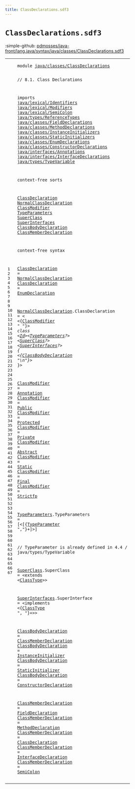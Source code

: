 ```yaml
---
title: ClassDeclarations.sdf3
---
```


# `ClassDeclarations.sdf3`

:simple-github: [pdmosses/java-front/lang.java/syntax/java/classes/ClassDeclarations.sdf3]

[pdmosses/java-front/lang.java/syntax/java/classes/ClassDeclarations.sdf3]: https://github.com/pdmosses/java-front/blob/master/lang.java/syntax/java/classes/ClassDeclarations.sdf3 "The source file on GitHub"

<div class="sdf3"><table class="highlighttable"><tbody><tr><td class="linenos"><div class="linenodiv"><pre><span></span>1
2
3
4
5
6
7
8
9
10
11
12
13
14
15
16
17
18
19
20
21
22
23
24
25
26
27
28
29
30
31
32
33
34
35
36
37
38
39
40
41
42
43
44
45
46
47
48
49
50
51
52
53
54
55
56
57
58
59
60
61
62
63
64
65
66
67
</pre></div></td>
<td class="code"><pre><code><span class="keyword">module</span> <a href="../../statements/Blocks.sdf3#java/classes/ClassDeclarations_58_88" id="java/classes/ClassDeclarations_7_37" title="Referenced at ../../statements/Blocks.sdf3 line 6">java/classes/ClassDeclarations</a>

<span class="layout">// 8.1. Class Declarations</span>

<span class="keyword">imports</span>
  <a href="../../lexical/Identifiers.sdf3#java/lexical/Identifiers_7_31" id="java/lexical/Identifiers_77_101" title="Defined at ../../lexical/Identifiers.sdf3 line 1">java/lexical/Identifiers</a>
  <a href="../../lexical/Modifiers.sdf3#java/lexical/Modifiers_7_29" id="java/lexical/Modifiers_104_126" title="Defined at ../../lexical/Modifiers.sdf3 line 1">java/lexical/Modifiers</a>
  <a href="../../lexical/SemiColon.sdf3#java/lexical/SemiColon_7_29" id="java/lexical/SemiColon_129_151" title="Defined at ../../lexical/SemiColon.sdf3 line 1">java/lexical/SemiColon</a>
  <a href="../../types/ReferenceTypes.sdf3#java/types/ReferenceTypes_7_32" id="java/types/ReferenceTypes_154_179" title="Defined at ../../types/ReferenceTypes.sdf3 line 1">java/types/ReferenceTypes</a>
  <a href="../FieldDeclarations.sdf3#java/classes/FieldDeclarations_7_37" id="java/classes/FieldDeclarations_182_212" title="Defined at ../FieldDeclarations.sdf3 line 1">java/classes/FieldDeclarations</a>
  <a href="../MethodDeclarations.sdf3#java/classes/MethodDeclarations_7_38" id="java/classes/MethodDeclarations_215_246" title="Defined at ../MethodDeclarations.sdf3 line 1">java/classes/MethodDeclarations</a>
  <a href="../InstanceInitializers.sdf3#java/classes/InstanceInitializers_7_40" id="java/classes/InstanceInitializers_249_282" title="Defined at ../InstanceInitializers.sdf3 line 1">java/classes/InstanceInitializers</a>
  <a href="../StaticInitializers.sdf3#java/classes/StaticInitializers_7_38" id="java/classes/StaticInitializers_285_316" title="Defined at ../StaticInitializers.sdf3 line 1">java/classes/StaticInitializers</a>
  <a href="../EnumDeclarations.sdf3#java/classes/EnumDeclarations_7_36" id="java/classes/EnumDeclarations_319_348" title="Defined at ../EnumDeclarations.sdf3 line 1">java/classes/EnumDeclarations</a>
  <a href="../ConstructorDeclarations.sdf3#java/classes/ConstructorDeclarations_7_43" id="java/classes/ConstructorDeclarations_351_387" title="Defined at ../ConstructorDeclarations.sdf3 line 1">java/classes/ConstructorDeclarations</a>
  <a href="../../interfaces/Annotations.sdf3#java/interfaces/Annotations_7_34" id="java/interfaces/Annotations_390_417" title="Defined at ../../interfaces/Annotations.sdf3 line 1">java/interfaces/Annotations</a>
  <a href="../../interfaces/InterfaceDeclarations.sdf3#java/interfaces/InterfaceDeclarations_7_44" id="java/interfaces/InterfaceDeclarations_420_457" title="Defined at ../../interfaces/InterfaceDeclarations.sdf3 line 1">java/interfaces/InterfaceDeclarations</a>
  <a href="../../types/TypeVariable.sdf3#java/types/TypeVariable_7_30" id="java/types/TypeVariable_460_483" title="Defined at ../../types/TypeVariable.sdf3 line 1">java/types/TypeVariable</a>

<span class="keyword">context-free sorts</span>

  <a href="#ClassDeclaration_1737_1753" id="ClassDeclaration_507_523" title="Referenced at line 65; ../../interfaces/AnnotationTypes.sdf3 line 33; ../../interfaces/InterfaceDeclarations.sdf3 line 45; ../../packages/TypeDeclarations.sdf3 line 16; ../../statements/Blocks.sdf3 line 22">ClassDeclaration</a>
  <a href="#NormalClassDeclaration_706_728" id="NormalClassDeclaration_526_548" title="Referenced at line 33">NormalClassDeclaration</a>
  <a href="#ClassModifier_820_833" id="ClassModifier_551_564" title="Referenced at line 37; ../EnumDeclarations.sdf3 line 26">ClassModifier</a>
  <a href="#TypeParameters_852_866" id="TypeParameters_567_581" title="Referenced at line 37; ../ConstructorDeclarations.sdf3 line 25; ../MethodDeclarations.sdf3 line 37; ../../interfaces/InterfaceDeclarations.sdf3 line 27">TypeParameters</a>
  <a href="#SuperClass_870_880" id="SuperClass_584_594" title="Referenced at line 37">SuperClass</a>
  <a href="#SuperInterfaces_884_899" id="SuperInterfaces_597_612" title="Referenced at line 37; ../EnumDeclarations.sdf3 line 26">SuperInterfaces</a>
  <a href="#ClassBodyDeclaration_910_930" id="ClassBodyDeclaration_615_635" title="Referenced at line 38; ../EnumDeclarations.sdf3 line 38; ../../expressions/ClassInstanceCreation.sdf3 line 28">ClassBodyDeclaration</a>
  <a href="#ClassMemberDeclaration_1456_1478" id="ClassMemberDeclaration_638_660" title="Referenced at line 58">ClassMemberDeclaration</a>

<span class="keyword">context-free syntax</span>
  
  <a href="#ClassDeclaration_1737_1753" id="ClassDeclaration_687_703" title="Referenced at line 65; ../../interfaces/AnnotationTypes.sdf3 line 33; ../../interfaces/InterfaceDeclarations.sdf3 line 45; ../../packages/TypeDeclarations.sdf3 line 16; ../../statements/Blocks.sdf3 line 22">ClassDeclaration</a> = <a href="#NormalClassDeclaration_526_548" id="NormalClassDeclaration_706_728" title="Defined at line 23, 36">NormalClassDeclaration</a>
  <a href="#ClassDeclaration_1737_1753" id="ClassDeclaration_731_747" title="Referenced at line 65; ../../interfaces/AnnotationTypes.sdf3 line 33; ../../interfaces/InterfaceDeclarations.sdf3 line 45; ../../packages/TypeDeclarations.sdf3 line 16; ../../statements/Blocks.sdf3 line 22">ClassDeclaration</a>  = <a href="../EnumDeclarations.sdf3#EnumDeclaration_203_218" id="EnumDeclaration_751_766" title="Defined at ../EnumDeclarations.sdf3 line 13, 20, 25">EnumDeclaration</a>
  
  <a href="#NormalClassDeclaration_706_728" id="NormalClassDeclaration_772_794" title="Referenced at line 33">NormalClassDeclaration</a>.<span class="cons_Constructor"><span id="ClassDeclaration_795_811" title="Not referenced locally, nor via imports">ClassDeclaration</span></span> = &lt;
  &lt;{<a href="#ClassModifier_551_564" id="ClassModifier_820_833" title="Defined at line 24, 41, 42, 43, 44, 45, 46, 47, 48">ClassModifier</a> <span class="cons_Lit">" "</span>}*&gt; <span class="cons_String">class</span> &lt;<a href="../../lexical/Identifiers.sdf3#Id_141_143" id="Id_848_850" title="Defined at ../../lexical/Identifiers.sdf3 line 15, 23">Id</a>&gt;&lt;<a href="#TypeParameters_567_581" id="TypeParameters_852_866" title="Defined at line 25, 50">TypeParameters</a>?&gt; &lt;<a href="#SuperClass_584_594" id="SuperClass_870_880" title="Defined at line 26, 54">SuperClass</a>?&gt; &lt;<a href="#SuperInterfaces_597_612" id="SuperInterfaces_884_899" title="Defined at line 27, 56">SuperInterfaces</a>?&gt; <span class="cons_String">{</span>
    &lt;{<a href="#ClassBodyDeclaration_615_635" id="ClassBodyDeclaration_910_930" title="Defined at line 28, 58, 59, 60, 61">ClassBodyDeclaration</a> <span class="cons_Lit">"\n"</span>}*&gt;
  <span class="cons_String">}</span>&gt;
  
  <a href="#ClassModifier_820_833" id="ClassModifier_949_962" title="Referenced at line 37; ../EnumDeclarations.sdf3 line 26">ClassModifier</a> = <a href="../../interfaces/Annotations.sdf3#Annotation_158_168" id="Annotation_965_975" title="Defined at ../../interfaces/Annotations.sdf3 line 12, 19, 20, 21">Annotation</a>
  <a href="#ClassModifier_820_833" id="ClassModifier_978_991" title="Referenced at line 37; ../EnumDeclarations.sdf3 line 26">ClassModifier</a> = <a href="../../lexical/Modifiers.sdf3#Public_201_207" id="Public_994_1000" title="Defined at ../../lexical/Modifiers.sdf3 line 14, 29">Public</a>
  <a href="#ClassModifier_820_833" id="ClassModifier_1003_1016" title="Referenced at line 37; ../EnumDeclarations.sdf3 line 26">ClassModifier</a> = <a href="../../lexical/Modifiers.sdf3#Protected_189_198" id="Protected_1019_1028" title="Defined at ../../lexical/Modifiers.sdf3 line 13, 28">Protected</a>
  <a href="#ClassModifier_820_833" id="ClassModifier_1031_1044" title="Referenced at line 37; ../EnumDeclarations.sdf3 line 26">ClassModifier</a> = <a href="../../lexical/Modifiers.sdf3#Private_179_186" id="Private_1047_1054" title="Defined at ../../lexical/Modifiers.sdf3 line 12, 27">Private</a>
  <a href="#ClassModifier_820_833" id="ClassModifier_1057_1070" title="Referenced at line 37; ../EnumDeclarations.sdf3 line 26">ClassModifier</a> = <a href="../../lexical/Modifiers.sdf3#Abstract_141_149" id="Abstract_1073_1081" title="Defined at ../../lexical/Modifiers.sdf3 line 8, 23">Abstract</a>
  <a href="#ClassModifier_820_833" id="ClassModifier_1084_1097" title="Referenced at line 37; ../EnumDeclarations.sdf3 line 26">ClassModifier</a> = <a href="../../lexical/Modifiers.sdf3#Static_210_216" id="Static_1100_1106" title="Defined at ../../lexical/Modifiers.sdf3 line 15, 30">Static</a>
  <a href="#ClassModifier_820_833" id="ClassModifier_1109_1122" title="Referenced at line 37; ../EnumDeclarations.sdf3 line 26">ClassModifier</a> = <a href="../../lexical/Modifiers.sdf3#Final_162_167" id="Final_1125_1130" title="Defined at ../../lexical/Modifiers.sdf3 line 10, 25">Final</a>
  <a href="#ClassModifier_820_833" id="ClassModifier_1133_1146" title="Referenced at line 37; ../EnumDeclarations.sdf3 line 26">ClassModifier</a> = <a href="../../lexical/Modifiers.sdf3#Strictfp_219_227" id="Strictfp_1149_1157" title="Defined at ../../lexical/Modifiers.sdf3 line 16, 31">Strictfp</a>
  
  <a href="#TypeParameters_852_866" id="TypeParameters_1163_1177" title="Referenced at line 37; ../ConstructorDeclarations.sdf3 line 25; ../MethodDeclarations.sdf3 line 37; ../../interfaces/InterfaceDeclarations.sdf3 line 27">TypeParameters</a>.<span class="cons_Constructor"><span id="TypeParameters_1178_1192" title="Not referenced locally, nor via imports">TypeParameters</span></span>               = [<span class="cons_String">&lt;</span>[{<a href="../../types/TypeVariable.sdf3#TypeParameter_172_185" id="TypeParameter_1213_1226" title="Defined at ../../types/TypeVariable.sdf3 line 12, 16, 17">TypeParameter</a> <span class="cons_Lit">","</span>}+]<span class="cons_String">&gt;</span>]

  <span class="layout">// TypeParameter is already defined in 4.4 / java/types/TypeVariable</span>

  <a href="#SuperClass_870_880" id="SuperClass_1311_1321" title="Referenced at line 37">SuperClass</a>.<span class="cons_Constructor"><span id="SuperClass_1322_1332" title="Not referenced locally, nor via imports">SuperClass</span></span> = &lt;<span class="cons_String">extends</span> &lt;<a href="../../types/ReferenceTypes.sdf3#ClassType_234_243" id="ClassType_1345_1354" title="Defined at ../../types/ReferenceTypes.sdf3 line 14, 26, 27">ClassType</a>&gt;&gt;
  
  <a href="#SuperInterfaces_884_899" id="SuperInterfaces_1362_1377" title="Referenced at line 37; ../EnumDeclarations.sdf3 line 26">SuperInterfaces</a>.<span class="cons_Constructor"><span id="SuperInterface_1378_1392" title="Not referenced locally, nor via imports">SuperInterface</span></span> = &lt;<span class="cons_String">implements</span> &lt;{<a href="../../types/ReferenceTypes.sdf3#ClassType_234_243" id="ClassType_1409_1418" title="Defined at ../../types/ReferenceTypes.sdf3 line 14, 26, 27">ClassType</a> <span class="cons_Lit">", "</span>}+&gt;&gt;
  
  <a href="#ClassBodyDeclaration_910_930" id="ClassBodyDeclaration_1433_1453" title="Referenced at line 38; ../EnumDeclarations.sdf3 line 38; ../../expressions/ClassInstanceCreation.sdf3 line 28">ClassBodyDeclaration</a> = <a href="#ClassMemberDeclaration_638_660" id="ClassMemberDeclaration_1456_1478" title="Defined at line 29, 63, 64, 65, 66, 67">ClassMemberDeclaration</a>
  <a href="#ClassBodyDeclaration_910_930" id="ClassBodyDeclaration_1481_1501" title="Referenced at line 38; ../EnumDeclarations.sdf3 line 38; ../../expressions/ClassInstanceCreation.sdf3 line 28">ClassBodyDeclaration</a>  = <a href="../InstanceInitializers.sdf3#InstanceInitializer_129_148" id="InstanceInitializer_1505_1524" title="Defined at ../InstanceInitializers.sdf3 line 10, 14">InstanceInitializer</a>
  <a href="#ClassBodyDeclaration_910_930" id="ClassBodyDeclaration_1527_1547" title="Referenced at line 38; ../EnumDeclarations.sdf3 line 38; ../../expressions/ClassInstanceCreation.sdf3 line 28">ClassBodyDeclaration</a>  = <a href="../StaticInitializers.sdf3#StaticInitializer_127_144" id="StaticInitializer_1551_1568" title="Defined at ../StaticInitializers.sdf3 line 10, 14">StaticInitializer</a>
  <a href="#ClassBodyDeclaration_910_930" id="ClassBodyDeclaration_1571_1591" title="Referenced at line 38; ../EnumDeclarations.sdf3 line 38; ../../expressions/ClassInstanceCreation.sdf3 line 28">ClassBodyDeclaration</a>  = <a href="../ConstructorDeclarations.sdf3#ConstructorDeclaration_359_381" id="ConstructorDeclaration_1595_1617" title="Defined at ../ConstructorDeclarations.sdf3 line 18, 24">ConstructorDeclaration</a>
  
  <a href="#ClassMemberDeclaration_1456_1478" id="ClassMemberDeclaration_1623_1645" title="Referenced at line 58">ClassMemberDeclaration</a> = <a href="../FieldDeclarations.sdf3#FieldDeclaration_324_340" id="FieldDeclaration_1648_1664" title="Defined at ../FieldDeclarations.sdf3 line 17, 30">FieldDeclaration</a>
  <a href="#ClassMemberDeclaration_1456_1478" id="ClassMemberDeclaration_1667_1689" title="Referenced at line 58">ClassMemberDeclaration</a> = <a href="../MethodDeclarations.sdf3#MethodDeclaration_300_317" id="MethodDeclaration_1692_1709" title="Defined at ../MethodDeclarations.sdf3 line 15, 30">MethodDeclaration</a>
  <a href="#ClassMemberDeclaration_1456_1478" id="ClassMemberDeclaration_1712_1734" title="Referenced at line 58">ClassMemberDeclaration</a> = <a href="#ClassDeclaration_507_523" id="ClassDeclaration_1737_1753" title="Defined at line 22, 33, 34">ClassDeclaration</a>
  <a href="#ClassMemberDeclaration_1456_1478" id="ClassMemberDeclaration_1756_1778" title="Referenced at line 58">ClassMemberDeclaration</a> = <a href="../../interfaces/InterfaceDeclarations.sdf3#InterfaceDeclaration_396_416" id="InterfaceDeclaration_1781_1801" title="Defined at ../../interfaces/InterfaceDeclarations.sdf3 line 18, 26, 31">InterfaceDeclaration</a>
  <a href="#ClassMemberDeclaration_1456_1478" id="ClassMemberDeclaration_1804_1826" title="Referenced at line 58">ClassMemberDeclaration</a> = <a href="../../lexical/SemiColon.sdf3#SemiColon_132_141" id="SemiColon_1829_1838" title="Defined at ../../lexical/SemiColon.sdf3 line 8, 12">SemiColon</a>
</code></pre></td></tr></tbody></table></div>
